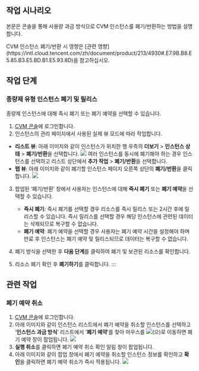## 작업 시나리오
본문은 콘솔을 통해 사용량 과금 방식으로 CVM 인스턴스를 폐기/반환하는 방법을 설명합니다.

<dx-alert infotype="notice" title="">
CVM 인스턴스 폐기/반환 시 영향은 [관련 영향](https://intl.cloud.tencent.com/zh/document/product/213/4930#.E7.9B.B8.E5.85.B3.E5.BD.B1.E5.93.8D)을 참고하십시오.
</dx-alert>





## 작업 단계
### 종량제 유형 인스턴스 폐기 및 릴리스
종량제 인스턴스에 대해 즉시 폐기 또는 폐기 예약을 선택할 수 있습니다.

1.   [CVM 콘솔](https://console.cloud.tencent.com/cvm/)에 로그인합니다.
2. 인스턴스의 관리 페이지에서 사용된 실제 뷰 모드에 따라 작업합니다.
  - **리스트 뷰**: 아래 이미지와 같이 인스턴스가 위치한 행 우측의 **더보기** > **인스턴스 상태** > **폐기/반환**을 선택합니다.
![](https://qcloudimg.tencent-cloud.cn/raw/726281e9ed830a1b88572d8cb4413c2c.png)
여러 인스턴스를 동시에 폐기해야 하는 경우 인스턴스를 선택하고 리스트 상단에서 **추가 작업** > **폐기/반환**을 선택합니다.
  - **탭 뷰**: 아래 이미지와 같이 폐기할 인스턴스 페이지 오른쪽 상단의 **폐기/반환**을 클릭합니다.
![](https://qcloudimg.tencent-cloud.cn/raw/adb8e0566baad43931ec61c17b2a3da8.png)
3. 팝업된 ‘폐기/반환’ 창에서 사용자는 인스턴스에 대해 **즉시 폐기** 또는 **폐기 예약**을 선택할 수 있습니다.

 	 - **즉시 폐기**: 즉시 폐기를 선택할 경우 리소스를 즉시 릴리스 또는 2시간 후에 릴리스할 수 있습니다. 즉시 릴리스를 선택할 경우 해당 인스턴스에 관련된 데이터는 삭제되므로 복구할 수 없습니다.
 	 - **폐기 예약**: 폐기 예약을 선택할 경우 사용자는 폐기 예약 시간을 설정해야 하며 만료 후 인스턴스는 폐기 예약 및 릴리스되므로 데이터는 복구할 수 없습니다.
4. 폐기 방식을 선택한 후 **다음 단계**를 클릭하여 폐기 및 보관된 리소스를 확인합니다.
5. 리소스 폐기 확인 후 **폐기하기**를 클릭합니다.
:::
</dx-tabs>




## 관련 작업
### 폐기 예약 취소

1. [CVM 콘솔](https://console.cloud.tencent.com/cvm/)에 로그인합니다.
2. 아래 이미지와 같이 인스턴스 리스트에서 폐기 예약을 취소할 인스턴스를 선택하고 ‘**인스턴스 과금 방식**’ 리스트에서 ‘**폐기 예약**’를 찾아 마우스를 <img src="https://main.qcloudimg.com/raw/2b612d7419315e76aaa9a7f3a7c9a447.png" style="margin: 0;"></img>(으)로 이동하면 폐기 예약 창이 팝업됩니다.
![](https://main.qcloudimg.com/raw/2a57f29e939d794df1a25f41b0a4880a.png)
3. **실행 취소**를 클릭하면 폐기 예약 취소 확인 알림 창이 팝업됩니다.
4. 아래 이미지와 같이 팝업 창에서 폐기 예약을 취소할 인스턴스 정보를 확인하고 **확인**을 클릭하면 폐기 예약 취소가 즉시 적용됩니다.
![](https://main.qcloudimg.com/raw/4ee8b052dad3f348f726ba74956d95c5.png)

